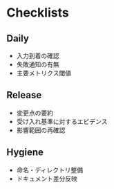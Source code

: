 # Checklists

## Daily
- 入力到着の確認
- 失敗通知の有無
- 主要メトリクス閾値

## Release
- 変更点の要約
- 受け入れ基準に対するエビデンス
- 影響範囲の再確認

## Hygiene
- 命名・ディレクトリ整備
- ドキュメント差分反映
